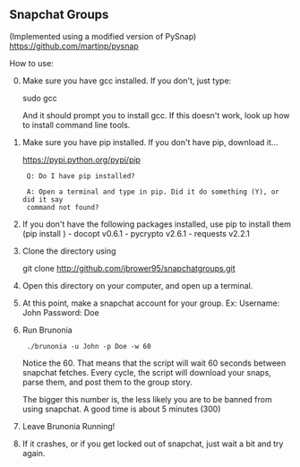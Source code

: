 Snapchat Groups
----------------
(Implemented using a modified version of PySnap)
https://github.com/martinp/pysnap



How to use:


0. Make sure you have gcc installed. If you don't, just type:

    sudo gcc

    And it should prompt you to install gcc. If this doesn't work, look up
    how to install command line tools.

1. Make sure you have pip installed. If you don't have pip, download it...
    
    https://pypi.python.org/pypi/pip

        Q: Do I have pip installed? 
        
        A: Open a terminal and type in pip. Did it do something (Y), or did it say
        command not found?


2. If you don't have the following packages installed, use pip to install them
    (pip install <packagename>)
        - docopt                    v0.6.1
        - pycrypto                   v2.6.1
        - requests                  v2.2.1

3. Clone the directory using
    
    git clone http://github.com/jbrower95/snapchatgroups.git

4. Open this directory on your computer, and open up a terminal.
5. At this point, make a snapchat account for your group.
        Ex:
            Username: John
            Password: Doe
6. Run Brunonia

        ./brunonia -u John -p Doe -w 60

    Notice the 60. That means that the script will wait 60 seconds between
    snapchat fetches. Every cycle, the script will download your snaps, parse them,
    and post them to the group story.

    The bigger this number is, the less likely you are to be banned from using
    snapchat. A good time is about 5 minutes (300)

7. Leave Brunonia Running!

8. If it crashes, or if you get locked out of snapchat, just wait a bit and try again.

